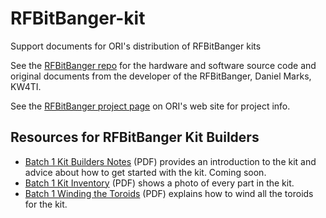 # RFBitBanger-kit
Support documents for ORI's distribution of RFBitBanger kits

See the [RFBitBanger repo](https://github.com/profdc9/RFBitBanger) for the hardware and software source code and original documents from the developer of the RFBitBanger, Daniel Marks, KW4TI.

See the [RFBitBanger project page](https://openresearch.institute/rfbitbanger-project/) on ORI's web site for project info.

## Resources for RFBitBanger Kit Builders

* [Batch 1 Kit Builders Notes](batch1/batch1_kit_builders_notes.pdf) (PDF) provides an introduction to the kit and advice about how to get started with the kit. Coming soon.
* [Batch 1 Kit Inventory](batch1/batch1_photo_inventory.pdf) (PDF) shows a photo of every part in the kit.
* [Batch 1 Winding the Toroids](batch1/batch1_winding_toroids.pdf) (PDF) explains how to wind all the toroids for the kit.